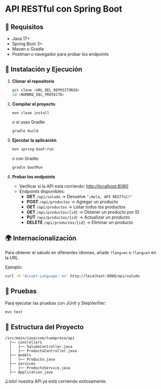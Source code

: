 # API RESTful con Spring Boot

## 📌 Requisitos

- Java 17+
- Spring Boot 3+
- Maven o Gradle
- Postman o navegador para probar los endpoints

## 🚀 Instalación y Ejecución

1. **Clonar el repositorio**
   ```bash
   git clone <URL_DEL_REPOSITORIO>
   cd <NOMBRE_DEL_PROYECTO>
   ```

2. **Compilar el proyecto**
   ```bash
   mvn clean install
   ```
   o si usas Gradle:
   ```bash
   gradle build
   ```

3. **Ejecutar la aplicación**
   ```bash
   mvn spring-boot:run
   ```
   o con Gradle:
   ```bash
   gradle bootRun
   ```

4. **Probar los endpoints**
   - Verificar si la API está corriendo: [http://localhost:8080](http://localhost:8080)
   - Endpoints disponibles:
     - **GET** `/api/saludo` → Devuelve `"¡Hola, API RESTful!"`
     - **POST** `/api/productos` → Agregar un producto
     - **GET** `/api/productos` → Listar todos los productos
     - **GET** `/api/productos/{id}` → Obtener un producto por ID
     - **PUT** `/api/productos/{id}` → Actualizar un producto
     - **DELETE** `/api/productos/{id}` → Eliminar un producto
     
## 🌍 Internacionalización
Para obtener el saludo en diferentes idiomas, añade `?lang=es` o `?lang=en` en la URL.

Ejemplo:
```bash
curl -H "Accept-Language: en" http://localhost:8080/api/saludo
```

## 🔬 Pruebas
Para ejecutar las pruebas con JUnit y StepVerifier:
```bash
mvn test
```

## 📂 Estructura del Proyecto
```
/src/main/java/com/tuempresa/api
  ├── controllers
  │   ├── SaludoController.java
  │   ├── ProductoController.java
  ├── models
  │   ├── Producto.java
  ├── services
  │   ├── ProductoService.java
  ├── Application.java
```


¡Listo! nuestra API ya está corriendo exitosamente. 
